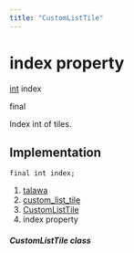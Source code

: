 ```yaml
---
title: "CustomListTile"
---
```



<div>

# index property

</div>


[int](https://api.flutter.dev/flutter/dart-core/int-class.html)
index


final




Index int of tiles.



## Implementation

``` language-dart
final int index;
```







1.  [talawa](../../index.md)
2.  [custom_list_tile](../../widgets_custom_list_tile/)
3.  [CustomListTile](../../widgets_custom_list_tile/CustomListTile-class.md)
4.  index property

##### CustomListTile class







